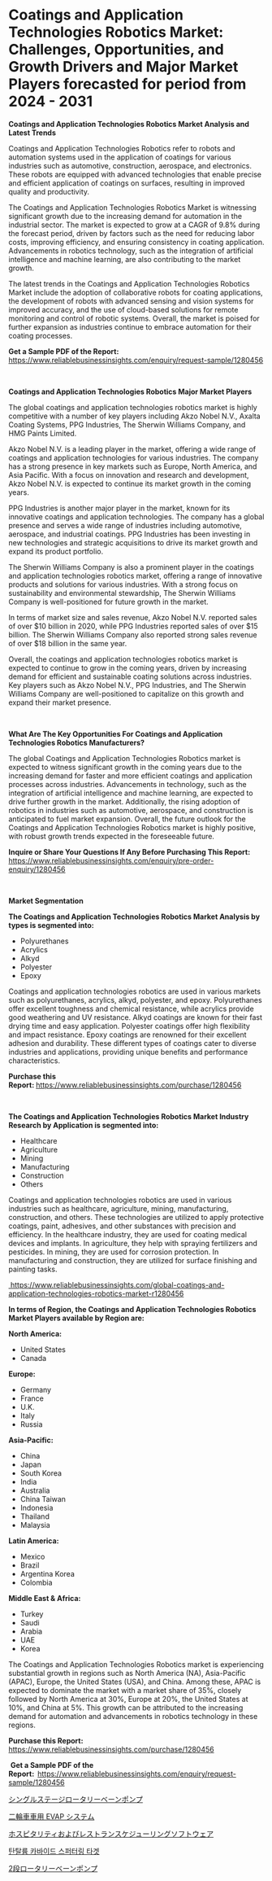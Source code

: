 <p><h1>Coatings and Application Technologies Robotics Market: Challenges, Opportunities, and Growth Drivers and Major Market Players forecasted for period from 2024 - 2031</h1></p><p><strong>Coatings and Application Technologies Robotics Market Analysis and Latest Trends</strong></p>
<p><p>Coatings and Application Technologies Robotics refer to robots and automation systems used in the application of coatings for various industries such as automotive, construction, aerospace, and electronics. These robots are equipped with advanced technologies that enable precise and efficient application of coatings on surfaces, resulting in improved quality and productivity.</p><p>The Coatings and Application Technologies Robotics Market is witnessing significant growth due to the increasing demand for automation in the industrial sector. The market is expected to grow at a CAGR of 9.8% during the forecast period, driven by factors such as the need for reducing labor costs, improving efficiency, and ensuring consistency in coating application. Advancements in robotics technology, such as the integration of artificial intelligence and machine learning, are also contributing to the market growth.</p><p>The latest trends in the Coatings and Application Technologies Robotics Market include the adoption of collaborative robots for coating applications, the development of robots with advanced sensing and vision systems for improved accuracy, and the use of cloud-based solutions for remote monitoring and control of robotic systems. Overall, the market is poised for further expansion as industries continue to embrace automation for their coating processes.</p></p>
<p><strong>Get a Sample PDF of the Report:&nbsp;</strong> <a href="https://www.reliablebusinessinsights.com/enquiry/request-sample/1280456">https://www.reliablebusinessinsights.com/enquiry/request-sample/1280456</a></p>
<p>&nbsp;</p>
<p><strong>Coatings and Application Technologies Robotics Major Market Players</strong></p>
<p><p>The global coatings and application technologies robotics market is highly competitive with a number of key players including Akzo Nobel N.V., Axalta Coating Systems, PPG Industries, The Sherwin Williams Company, and HMG Paints Limited. </p><p>Akzo Nobel N.V. is a leading player in the market, offering a wide range of coatings and application technologies for various industries. The company has a strong presence in key markets such as Europe, North America, and Asia Pacific. With a focus on innovation and research and development, Akzo Nobel N.V. is expected to continue its market growth in the coming years.</p><p>PPG Industries is another major player in the market, known for its innovative coatings and application technologies. The company has a global presence and serves a wide range of industries including automotive, aerospace, and industrial coatings. PPG Industries has been investing in new technologies and strategic acquisitions to drive its market growth and expand its product portfolio.</p><p>The Sherwin Williams Company is also a prominent player in the coatings and application technologies robotics market, offering a range of innovative products and solutions for various industries. With a strong focus on sustainability and environmental stewardship, The Sherwin Williams Company is well-positioned for future growth in the market.</p><p>In terms of market size and sales revenue, Akzo Nobel N.V. reported sales of over $10 billion in 2020, while PPG Industries reported sales of over $15 billion. The Sherwin Williams Company also reported strong sales revenue of over $18 billion in the same year.</p><p>Overall, the coatings and application technologies robotics market is expected to continue to grow in the coming years, driven by increasing demand for efficient and sustainable coating solutions across industries. Key players such as Akzo Nobel N.V., PPG Industries, and The Sherwin Williams Company are well-positioned to capitalize on this growth and expand their market presence.</p></p>
<p>&nbsp;</p>
<p><strong>What Are The Key Opportunities For Coatings and Application Technologies Robotics Manufacturers?</strong></p>
<p><p>The global Coatings and Application Technologies Robotics market is expected to witness significant growth in the coming years due to the increasing demand for faster and more efficient coatings and application processes across industries. Advancements in technology, such as the integration of artificial intelligence and machine learning, are expected to drive further growth in the market. Additionally, the rising adoption of robotics in industries such as automotive, aerospace, and construction is anticipated to fuel market expansion. Overall, the future outlook for the Coatings and Application Technologies Robotics market is highly positive, with robust growth trends expected in the foreseeable future.</p></p>
<p><strong>Inquire or Share Your Questions If Any Before Purchasing This Report:</strong> <a href="https://www.reliablebusinessinsights.com/enquiry/pre-order-enquiry/1280456">https://www.reliablebusinessinsights.com/enquiry/pre-order-enquiry/1280456</a></p>
<p>&nbsp;</p>
<p><strong>Market Segmentation</strong></p>
<p><strong>The Coatings and Application Technologies Robotics Market Analysis by types is segmented into:</strong></p>
<p><ul><li>Polyurethanes</li><li>Acrylics</li><li>Alkyd</li><li>Polyester</li><li>Epoxy</li></ul></p>
<p><p>Coatings and application technologies robotics are used in various markets such as polyurethanes, acrylics, alkyd, polyester, and epoxy. Polyurethanes offer excellent toughness and chemical resistance, while acrylics provide good weathering and UV resistance. Alkyd coatings are known for their fast drying time and easy application. Polyester coatings offer high flexibility and impact resistance. Epoxy coatings are renowned for their excellent adhesion and durability. These different types of coatings cater to diverse industries and applications, providing unique benefits and performance characteristics.</p></p>
<p><strong>Purchase this Report:&nbsp;</strong><a href="https://www.reliablebusinessinsights.com/purchase/1280456">https://www.reliablebusinessinsights.com/purchase/1280456</a></p>
<p>&nbsp;</p>
<p><strong>The Coatings and Application Technologies Robotics Market Industry Research by Application is segmented into:</strong></p>
<p><ul><li>Healthcare</li><li>Agriculture</li><li>Mining</li><li>Manufacturing</li><li>Construction</li><li>Others</li></ul></p>
<p><p>Coatings and application technologies robotics are used in various industries such as healthcare, agriculture, mining, manufacturing, construction, and others. These technologies are utilized to apply protective coatings, paint, adhesives, and other substances with precision and efficiency. In the healthcare industry, they are used for coating medical devices and implants. In agriculture, they help with spraying fertilizers and pesticides. In mining, they are used for corrosion protection. In manufacturing and construction, they are utilized for surface finishing and painting tasks.</p></p>
<p><a href="https://www.reliablebusinessinsights.com/global-coatings-and-application-technologies-robotics-market-r1280456">&nbsp;https://www.reliablebusinessinsights.com/global-coatings-and-application-technologies-robotics-market-r1280456</a></p>
<p><strong>In terms of Region, the Coatings and Application Technologies Robotics Market Players available by Region are:</strong></p>
<p>
    <p> <strong> North America: </strong>
        <ul>
            <li>United States</li>
            <li>Canada</li>
        </ul>
        </p> 
    <p> <strong> Europe: </strong>
        <ul>
            <li>Germany</li>
            <li>France</li>
            <li>U.K.</li>
            <li>Italy</li>
            <li>Russia</li>
        </ul>
        </p> 
    <p> <strong> Asia-Pacific: </strong>
        <ul>
            <li>China</li>
            <li>Japan</li>
            <li>South Korea</li>
            <li>India</li>
            <li>Australia</li>
            <li>China Taiwan</li>
            <li>Indonesia</li>
            <li>Thailand</li>
            <li>Malaysia</li>
        </ul>
        </p> 
    <p> <strong> Latin America: </strong>
        <ul>
            <li>Mexico</li>
            <li>Brazil</li>
            <li>Argentina Korea</li>
            <li>Colombia</li>
        </ul>
        </p> 
    <p> <strong> Middle East & Africa: </strong>
        <ul>
            <li>Turkey</li>
            <li>Saudi</li>
            <li>Arabia</li>
            <li>UAE</li>
            <li>Korea</li>
        </ul>
    </p>
    </p>
<p><p>The Coatings and Application Technologies Robotics market is experiencing substantial growth in regions such as North America (NA), Asia-Pacific (APAC), Europe, the United States (USA), and China. Among these, APAC is expected to dominate the market with a market share of 35%, closely followed by North America at 30%, Europe at 20%, the United States at 10%, and China at 5%. This growth can be attributed to the increasing demand for automation and advancements in robotics technology in these regions.</p></p>
<p><strong>Purchase this Report: </strong><a href="https://www.reliablebusinessinsights.com/purchase/1280456">https://www.reliablebusinessinsights.com/purchase/1280456</a></p>
<p>&nbsp;<strong>Get a Sample PDF of the Report:&nbsp;&nbsp;</strong><a href="https://www.reliablebusinessinsights.com/enquiry/request-sample/1280456">https://www.reliablebusinessinsights.com/enquiry/request-sample/1280456</a></p>
<p><strong></strong></p>
<p><p><a href="https://github.com/Alenaieme/Market-Research-Report-List-1/blob/main/401980898506.md">シングルステージロータリーベーンポンプ</a></p><p><a href="https://medium.com/@rocklobster885/%E4%BA%8C%E8%BC%AA%E8%BB%8A%E8%87%AA%E5%8B%95%E8%BB%8Aevap%E3%82%B7%E3%82%B9%E3%83%86%E3%83%A0%E3%81%AE%E5%B8%82%E5%A0%B4%E3%82%A4%E3%83%B3%E3%82%B5%E3%82%A4%E3%83%88-%E5%B8%82%E5%A0%B4%E5%8B%95%E5%90%91-%E6%88%90%E9%95%B7-2024%E5%B9%B4%E3%81%8B%E3%82%892031%E5%B9%B4%E3%81%BE%E3%81%A7%E3%81%AE%E4%BA%88%E6%B8%AC-19a8e87335d7">二輪車車用 EVAP システム</a></p><p><a href="https://medium.com/@lauriank/%E3%83%9B%E3%82%B9%E3%83%94%E3%82%BF%E3%83%AA%E3%83%86%E3%82%A3%E3%81%8A%E3%82%88%E3%81%B3%E3%83%AC%E3%82%B9%E3%83%88%E3%83%A9%E3%83%B3%E3%81%AE%E3%82%B9%E3%82%B1%E3%82%B8%E3%83%A5%E3%83%BC%E3%83%AA%E3%83%B3%E3%82%B0%E3%82%BD%E3%83%95%E3%83%88%E3%82%A6%E3%82%A7%E3%82%A2%E5%B8%82%E5%A0%B4-%E5%B8%82%E5%A0%B4%E3%81%AEcagr-%E5%B8%82%E5%A0%B4%E3%81%AE%E3%83%88%E3%83%AC%E3%83%B3%E3%83%89-%E3%81%8A%E3%82%88%E3%81%B3%E6%88%90%E9%95%B7%E6%88%A6%E7%95%A5%E3%81%AB%E9%96%A2%E3%81%99%E3%82%8B%E6%B4%9E%E5%AF%9F-e1dc1f241a33">ホスピタリティおよびレストランスケジューリングソフトウェア</a></p><p><a href="https://medium.com/@marymorgan1939/%ED%83%84%ED%83%88%EB%A3%B8-%EC%B9%B4%EB%B0%94%EC%9D%B4%EB%93%9C-%EC%8A%A4%ED%8D%BC%ED%84%B0%EB%A7%81-%ED%83%80%EA%B2%9F-%EC%8B%9C%EC%9E%A5-%EC%8B%9C%EC%9E%A5-cagr-%EC%8B%9C%EC%9E%A5-%ED%8A%B8%EB%A0%8C%EB%93%9C-%EB%B0%8F-%EC%84%B1%EC%9E%A5-%EC%A0%84%EB%9E%B5%EC%97%90-%EB%8C%80%ED%95%9C-%ED%86%B5%EC%B0%B0%EB%A0%A5-c89321a5b533">탄탈륨 카바이드 스퍼터링 타겟</a></p><p><a href="https://github.com/AhmadMann1950/Market-Research-Report-List-1/blob/main/523302798507.md">2段ロータリーベーンポンプ</a></p></p>
